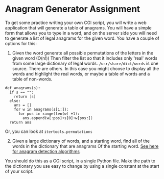 # Anagram Generator Assignment

To get some practice writing your own CGI script, you will write a web application that will generate a table of anagrams.  You will have a simple form that allows you to type in a word, and on the server side you will need to generate a list of legal anagrams for the given word.  You have a couple of options for this:

1.  Given the word generate all possible permutations of the letters in the given word (O(n!))  Then filter the list so that it includes only 'real' words from some large dictionary of legal words.  `/usr/share/dict/words` is one source.  There are others.  In this case you might choose to display all the words and highlight the real words, or maybe a table of words and a table of non-words.

```
def anagrams(s):
  if s == "":
    return [s]
  else:
    ans = []
    for w in anagrams(s[1:]):
      for pos in range(len(w) +1):
        ans.append(w[:pos]+s[0]+w[pos:])
  return ans

```

Or, you can look at `itertools.permutations`

2.  Given a large dictionary of words, and a starting word, find all of the words in the dictionary that are anagrams Of the starting word.  [See here for anagram detection algorithms](http://interactivepython.org/runestone/static/pythonds/AlgorithmAnalysis/AnAnagramDetectionExample.html)

You should do this as a CGI script, in a single Python file.  Make the path to the dictionary you use easy to change by using a single constant at the start of your script.
